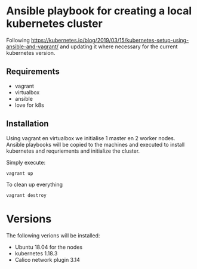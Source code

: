 # Ansible playbook for creating a local kubernetes cluster

Following https://kubernetes.io/blog/2019/03/15/kubernetes-setup-using-ansible-and-vagrant/ and updating it where necessary for the current kubernetes version.

## Requirements

* vagrant
* virtualbox
* ansible
* love for k8s

## Installation

Using vagrant en virtualbox we initialise 1 master en 2 worker nodes. Ansible playbooks will be copied to the machines and executed to install kubernetes and requriements and initialize the cluster.

Simply execute:

`vagrant up`

To clean up everything

`vagrant destroy`


# Versions

The following verions will be installed:

* Ubuntu 18.04 for the nodes
* kubernetes 1.18.3
* Calico network plugin 3.14
